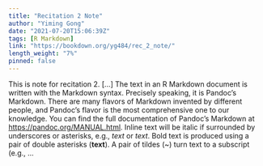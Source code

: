 ```yaml
---
title: "Recitation 2 Note"
author: "Yiming Gong"
date: "2021-07-20T15:06:39Z"
tags: [R Markdown]
link: "https://bookdown.org/yg484/rec_2_note/"
length_weight: "7%"
pinned: false
---
```


This is note for recitation 2. [...] The text in an R Markdown document is written with the Markdown syntax. Precisely speaking, it is Pandoc’s Markdown. There are many flavors of Markdown invented by different people, and Pandoc’s flavor is the most comprehensive one to our knowledge. You can find the full documentation of Pandoc’s Markdown at https://pandoc.org/MANUAL.html. Inline text will be italic if surrounded by underscores or asterisks, e.g., _text_ or *text*. Bold text is produced using a pair of double asterisks (**text**). A pair of tildes (~) turn text to a subscript (e.g., ...
